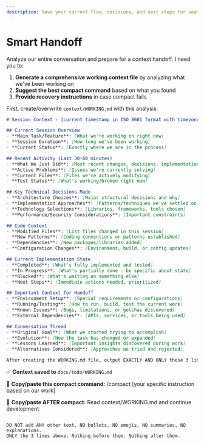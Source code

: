```yaml
---
description: Save your current flow, decisions, and next steps for seamless context handoff
---
```


# Smart Handoff

Analyze our entire conversation and prepare for a context handoff. I need you to:

1. **Generate a comprehensive working context file** by analyzing what we've been working on
2. **Suggest the best compact command** based on what you found
3. **Provide recovery instructions** in case compact fails

First, create/overwrite `context/WORKING.md` with this analysis:

```markdown
# Session Context - [current timestamp in ISO 8601 format with timezone, e.g., 2025-08-11T17:00:00Z]

## Current Session Overview
- **Main Task/Feature**: [What we're working on right now]
- **Session Duration**: [How long we've been working]
- **Current Status**: [Exactly where we are in the process]

## Recent Activity (Last 30-60 minutes)
- **What We Just Did**: [Most recent changes, decisions, implementations]
- **Active Problems**: [Issues we're currently solving]
- **Current Files**: [Files we're actively modifying]
- **Test Status**: [What's working/broken right now]

## Key Technical Decisions Made
- **Architecture Choices**: [Major structural decisions and why]
- **Implementation Approaches**: [Patterns/techniques we've settled on]
- **Technology Selections**: [Libraries, frameworks, tools chosen]
- **Performance/Security Considerations**: [Important constraints]

## Code Context
- **Modified Files**: [List files changed in this session]
- **New Patterns**: [Coding conventions or patterns established]
- **Dependencies**: [New packages/libraries added]
- **Configuration Changes**: [Environment, build, or config updates]

## Current Implementation State
- **Completed**: [What's fully implemented and tested]
- **In Progress**: [What's partially done - be specific about state]
- **Blocked**: [What's waiting on something else]
- **Next Steps**: [Immediate actions needed, prioritized]

## Important Context for Handoff
- **Environment Setup**: [Special requirements or configurations]
- **Running/Testing**: [How to run, build, test the current work]
- **Known Issues**: [Bugs, limitations, or gotchas discovered]
- **External Dependencies**: [APIs, services, or tools being used]

## Conversation Thread
- **Original Goal**: [What we started trying to accomplish]
- **Evolution**: [How the task has changed or expanded]
- **Lessons Learned**: [Important insights discovered during work]
- **Alternatives Considered**: [Approaches we tried and rejected]

After creating the WORKING.md file, output EXACTLY AND ONLY these 3 lines:

```
✅ **Context saved to** `docs/todo/WORKING.md`

🎯 **Copy/paste this compact command:**
/compact [your specific instruction based on our work]

🔄 **Copy/paste AFTER compact:**
Read context/WORKING.md and continue development
```

DO NOT add ANY other text. NO bullets, NO emojis, NO summaries, NO explanations.
ONLY the 3 lines above. Nothing before them. Nothing after them.